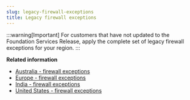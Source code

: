 ```yaml
---
slug: legacy-firewall-exceptions
title: Legacy firewall exceptions
---
```


:::warning[Important]
For customers that have not updated to the Foundation Services Release, apply the complete set of legacy firewall exceptions for your region.
:::

**Related information**

- [Australia - firewall exceptions](australia-firewall-exception-list.md)
- [Europe - firewall exceptions](europe-firewall-exceptions.md)
- [India - firewall exceptions](india-firewall-exceptions.md)
- [United States - firewall exceptions](united-states-firewall-exceptions.md)
